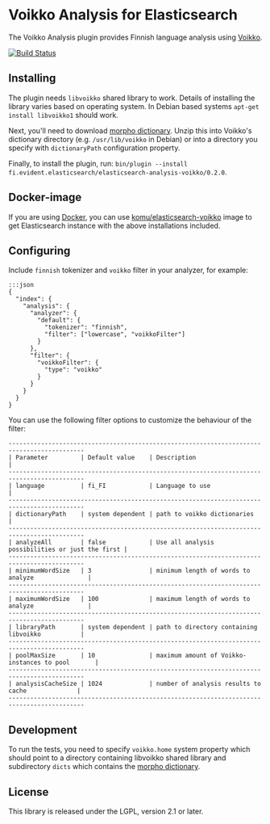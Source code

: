 Voikko Analysis for Elasticsearch
=================================

The Voikko Analysis plugin provides Finnish language analysis using [Voikko](http://voikko.puimula.org/).

[![Build Status](https://drone.io/bitbucket.org/evidentsolutions/elasticsearch-analysis-voikko/status.png)](https://drone.io/bitbucket.org/evidentsolutions/elasticsearch-analysis-voikko/latest)

Installing
----------

The plugin needs `libvoikko` shared library to work. Details of installing the library varies
based on operating system. In Debian based systems `apt-get install libvoikko1` should work.

Next, you'll need to download [morpho dictionary](http://www.puimula.org/htp/testing/voikko-snapshot/dict-morpho.zip).
Unzip this into Voikko's dictionary directory (e.g. `/usr/lib/voikko` in Debian) or into a directory you specify with
`dictionaryPath` configuration property.

Finally, to install the plugin, run: `bin/plugin --install fi.evident.elasticsearch/elasticsearch-analysis-voikko/0.2.0`.

Docker-image
------------

If you are using [Docker](https://www.docker.io/), you can use [komu/elasticsearch-voikko](https://index.docker.io/u/komu/elasticsearch-voikko/) image to get Elasticsearch instance
with the above installations included.

Configuring
-----------

Include `finnish` tokenizer and `voikko` filter in your analyzer, for example:

    :::json
    {
      "index": {
        "analysis": {
          "analyzer": {
            "default": {
              "tokenizer": "finnish",
              "filter": ["lowercase", "voikkoFilter"]
            }
          },
          "filter": {
            "voikkoFilter": {
              "type": "voikko"
            }
          }
        }
      }
    }

You can use the following filter options to customize the behaviour of the filter:

    -------------------------------------------------------------------------------------------
    | Parameter         | Default value    | Description                                      |
    -------------------------------------------------------------------------------------------
    | language          | fi_FI            | Language to use                                  |
    -------------------------------------------------------------------------------------------
    | dictionaryPath    | system dependent | path to voikko dictionaries                      |
    -------------------------------------------------------------------------------------------
    | analyzeAll        | false            | Use all analysis possibilities or just the first |
    -------------------------------------------------------------------------------------------
    | minimumWordSize   | 3                | minimum length of words to analyze               |
    -------------------------------------------------------------------------------------------
    | maximumWordSize   | 100              | maximum length of words to analyze               |
    -------------------------------------------------------------------------------------------
    | libraryPath       | system dependent | path to directory containing libvoikko           |
    -------------------------------------------------------------------------------------------
    | poolMaxSize       | 10               | maximum amount of Voikko-instances to pool       |
    -------------------------------------------------------------------------------------------
    | analysisCacheSize | 1024             | number of analysis results to cache              |
    -------------------------------------------------------------------------------------------

Development
-----------

To run the tests, you need to specify `voikko.home` system property which should point to
a directory containing libvoikko shared library and subdirectory `dicts` which contains
the [morpho dictionary](http://www.puimula.org/htp/testing/voikko-snapshot/dict-morpho.zip).

License
-------

This library is released under the LGPL, version 2.1 or later.